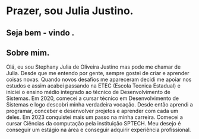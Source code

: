 # Prazer, sou Julia Justino.
##   Seja bem - vindo  . 
## Sobre mim.

Olá, eu sou Stephany Julia de Oliveira Justino mas pode me chamar de Julia. Desde que me entendo por gente, sempre gostei de criar e aprender coisas novas. Quando novos desafios me apareceram decidi me apoiar nos estudos e assim acabei passando na ETEC (Escola Tecnica Estadual) e iniciei o ensino médio integrado ao técnico de Desenvolvimento de Sistemas.
Em 2020, comecei a cursar técnico em Desenvolvimento de Sistemas e logo descobri minha verdadeira vocação. Desde então aprendi a programar, conceber e desenvolver projetos e aprender com cada um deles.
Em 2023 conquistei mais um passo na minha carreira. Comecei a cursar Ciências da computação pela instituição SPTECH.
Meu desejo é conseguir um estágio na área e conseguir adquirir experiência profissional.


